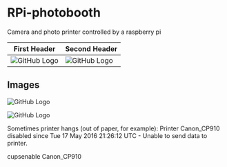 # RPi-photobooth
Camera and photo printer controlled by a raspberry pi

First Header | Second Header
------------ | -------------
![GitHub Logo](/photobooth_front.png) | ![GitHub Logo](/photobooth_back.jpg)

## Images
![GitHub Logo](/photobooth_front.png)


![GitHub Logo](/photobooth_back.jpg)


Sometimes printer hangs (out of paper, for example): Printer Canon_CP910 disabled since Tue 17 May 2016 21:26:12 UTC -
	Unable to send data to printer.

cupsenable Canon_CP910
